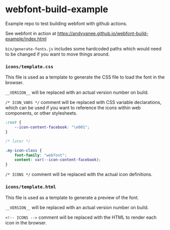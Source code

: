 # webfont-build-example

Example repo to test building webfont with github actions.

See webfont in action at <https://andyvanee.github.io/webfont-build-example/index.html>

`bin/generate-fonts.js` includes some hardcoded paths which would need to be
changed if you want to move things around.

### `icons/template.css`

This file is used as a template to generate the CSS file to load the font
in the browser.

`__VERSION__` will be replaced with an actual version number on build.

`/* ICON_VARS */` comment will be replaced with CSS variable declarations, which
can be used if you want to reference the icons within web components, or other
stylesheets.

```css
:root {
    --icon-content-facebook: "\e001";
}

/* later */

.my-icon-class {
    font-family: "webfont";
    content: var(--icon-content-facebook);
}
```

`/* ICONS */` comment will be replaced with the actual icon definitions.

### `icons/template.html`

This file is used as a template to generate a preview of the font.

`__VERSION__` will be replaced with an actual version number on build.

`<!-- ICONS -->` comment will be replaced with the HTML to render each icon in
the browser.
